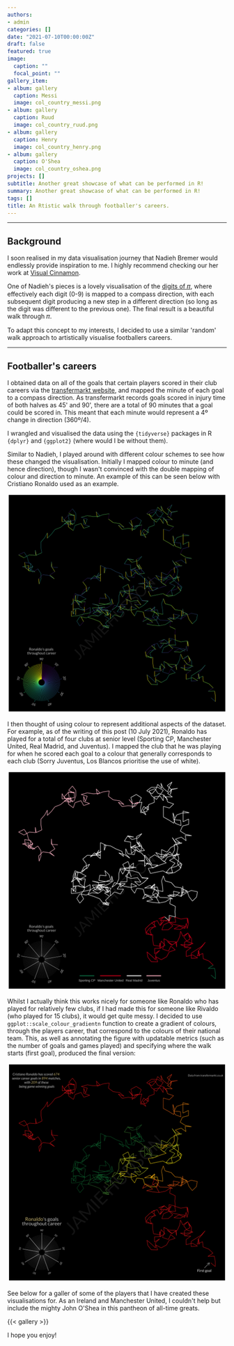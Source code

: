 ```yaml
---
authors:
- admin
categories: []
date: "2021-07-10T00:00:00Z"
draft: false
featured: true
image:
  caption: ""
  focal_point: ""
gallery_item:
- album: gallery
  caption: Messi
  image: col_country_messi.png
- album: gallery
  caption: Ruud
  image: col_country_ruud.png
- album: gallery
  caption: Henry
  image: col_country_henry.png
- album: gallery
  caption: O'Shea
  image: col_country_oshea.png
projects: []
subtitle: Another great showcase of what can be performed in R!
summary: Another great showcase of what can be performed in R!
tags: []
title: An Rtistic walk through footballer's careers.
---
```


---
## Background

I soon realised in my data visualisation journey that Nadieh Bremer would endlessly provide inspiration to me. I highly recommend checking our her work at [Visual Cinnamon](https://www.visualcinnamon.com/).

One of Nadieh's pieces is a lovely visualisation of the [digits of 𝜋](https://www.visualcinnamon.com/2015/01/exploring-art-hidden-in-pi/), where effectively each digit (0-9) is mapped to a compass direction, with each subsequent digit producing a new step in a different direction (so long as the digit was different to the previous one). The final result is a beautiful walk through 𝜋. 

To adapt this concept to my interests, I decided to use a similar 'random' walk approach to artistically visualise footballers careers.

---

## Footballer's careers

I obtained data on all of the goals that certain players scored in their club careers via the [transfermarkt website](https://www.transfermarkt.co.uk/), and mapped the minute of each goal to a compass direction. As transfermarkt records goals scored in injury time of both halves as 45' and 90', there are a total of 90 minutes that a goal could be scored in. This meant that each minute would represent a 4º change in direction (360º/4).

I wrangled and visualised the data using the `{tidyverse}` packages in R `{dplyr}` and `{ggplot2}` (where would I be without them).

Similar to Nadieh, I played around with different colour schemes to see how these changed the visualisation. Initially I mapped colour to minute (and hence direction), though I wasn't convinced with the double mapping of colour and direction to minute. An example of this can be seen below with Cristiano Ronaldo used as an example.

![col_min_ronaldo](./col_min_ronaldo.png)

I then thought of using colour to represent additional aspects of the dataset. For example, as of the writing of this post (10 July 2021), Ronaldo has played for a total of four clubs at senior level (Sporting CP, Manchester United, Real Madrid, and Juventus). I mapped the club that he was playing for when he scored each goal to a colour that generally corresponds to each club (Sorry Juventus, Los Blancos prioritise the use of white). 

![col_clubs_ronaldo](./col_clubs_ronaldo.png)

Whilst I actually think this works nicely for someone like Ronaldo who has played for relatively few clubs, if I had made this for someone like Rivaldo (who played for 15 clubs), it would get quite messy. I decided to use `ggplot::scale_colour_gradientn` function to create a gradient of colours, through the players career, that correspond to the colours of their national team. This, as well as annotating the figure with updatable metrics (such as the number of goals and games played) and specifying where the walk starts (first goal), produced the final version:

![col_country_ronaldo](./col_country_ronaldo.png)

See below for a galler of some of the players that I have created these visualisations for. As an Ireland and Manchester United, I couldn't help but include the mighty John O'Shea in this pantheon of all-time greats.

{{< gallery >}}

I hope you enjoy!


